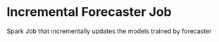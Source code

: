 Incremental Forecaster Job
=============================

Spark Job that incrementally updates the models trained by forecaster
